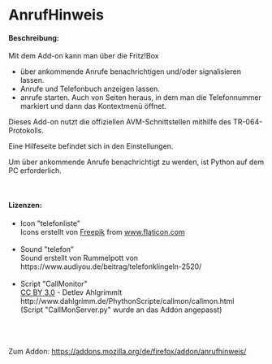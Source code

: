 # AnrufHinweis

<h4>Beschreibung:</h4>
Mit dem Add-on kann man über die Fritz!Box
<ul>
	<li>über ankommende Anrufe benachrichtigen und/oder signalisieren lassen.</li>
	<li>Anrufe und Telefonbuch anzeigen lassen.</li>
	<li>anrufe starten. Auch von Seiten heraus, in dem man die Telefonnummer markiert und dann das Kontextmenü öffnet.</li>
</ul>

<p>
Dieses Add-on nutzt die offiziellen AVM-Schnittstellen mithilfe des TR-064-Protokolls.
</p><p>
Eine Hilfeseite befindet sich in den Einstellungen.
</p><p>
Um über ankommende Anrufe benachrichtigt zu werden, ist Python auf dem PC erforderlich.
</p>
</br>
<h4>Lizenzen:</h4>
<ul>
	<li>Icon "telefonliste"
		<div>
			Icons erstellt von <a href="https://www.freepik.com" title="Freepik">Freepik</a> from <a href="https://www.flaticon.com/de/" title="Flaticon">www.flaticon.com</a>
		</div>
    	</br>
	</li>
	<li>Sound "telefon"</br>
		Sound erstellt von Rummelpott von https://www.audiyou.de/beitrag/telefonklingeln-2520/
	</li>
	</br>
	<li>Script "CallMonitor"</br>
		<a href="https://creativecommons.org/licenses/by/3.0/deed.de">CC BY 3.0</a> - Detlev Ahlgrimmlt http://www.dahlgrimm.de/PhythonScripte/callmon/callmon.html </br>
		(Script "CallMonServer.py" wurde an das Addon angepasst)
	</li>
</ul>

</br></br></br>
Zum Addon: https://addons.mozilla.org/de/firefox/addon/anrufhinweis/
